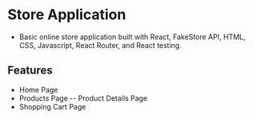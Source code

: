 # Store Application

- Basic online store application built with React, FakeStore API, HTML, CSS, Javascript, React Router, and React testing.

## Features

- Home Page
- Products Page
-- Product Details Page
- Shopping Cart Page
